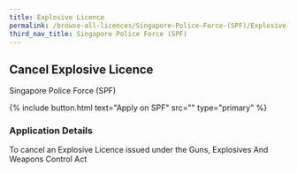 ```yaml
---
title: Explosive Licence
permalink: /browse-all-licences/Singapore-Police-Force-(SPF)/Explosive-Licence
third_nav_title: Singapore Police Force (SPF)
---
```


## Cancel Explosive Licence

Singapore Police Force (SPF)

{% include button.html text="Apply on SPF" src="" type="primary" %}

<H3>Application Details</H3>

<p>To cancel an Explosive Licence issued under the Guns, Explosives And Weapons Control Act</p>

